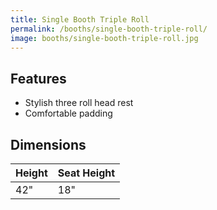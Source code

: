 ```yaml
---
title: Single Booth Triple Roll
permalink: /booths/single-booth-triple-roll/
image: booths/single-booth-triple-roll.jpg
---
```

## Features

- Stylish three roll head rest
- Comfortable padding

## Dimensions

Height | Seat Height
-------|------------
42"    | 18"